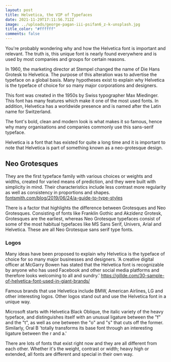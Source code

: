 ```yaml
---
layout: post
title: Helvetica, the VIP of Typefaces
date: 2021-11-29T17:11:56.712Z
image: ../uploads/george-pagan-iii-psifan6_z-k-unsplash.jpg
title_color: "#ffffff"
comments: false
---
```

You're probably wondering why and how the Helvetica font is important and relevant. The truth is, this unique font is nearly found everywhere and is used by most companies and groups for certain reasons.

In 1960, the marketing director at Stempel changed the name of Die Hans Grotesk to Helvetica. The purpose of this alteration was to advertise the typeface on a global basis. Many hypotheses exist to explain why Helvetica is the typeface of choice for so many major corporations and designers.

This font was created in the 1950s by Swiss typographer Max Miedinger. This font has many features which make it one of the most used fonts. In addition, Helvetica has a worldwide presence and is named after the Latin name for Switzerland.

The font's bold, clean and modern look is what makes it so famous, hence why many organisations and companies commonly use this sans-serif typeface.

Helvetica is a font that has existed for quite a long time and it is important to note that Helvetica is part of something known as a neo-grotesque design.

## Neo Grotesques

They are the first typeface family with various choices or weights and widths, created for varied means of prediction, and they were built with simplicity in mind. Their characteristics include less contrast more regularity as well as consistency in proportions and shapes. [fontsmith.com/blog/2019/06/24/a-guide-to-type-styles](fontsmith.com/blog/2019/06/24/a-guide-to-type-styles)

There is a factor that highlights the difference between Grotesques and Neo Grotesques. Consisting of fonts like Franklin Gothic and Akzidenz Grotesk, Grotesques are the earliest, whereas Neo Grotesque typefaces consist of some of the most habitual typefaces like MS Sans Serif, Univers, Arial and Helvetica. These are all Neo Grotesque sans serif type fonts.

### Logos

Many ideas have been proposed to explain why Helvetica is the typeface of choice for so many major businesses and designers. 'A creative digital officer at McGarry Bowen has stated that the Helvetica font is recognizable by anyone who has used Facebook and other social media platforms and therefore looks welcoming to all and sundry.' <https://gillde.com/30-sample-of-helvetica-font-used-in-giant-brands/>

Famous brands that use Helvetica include BMW, American Airlines, LG and other interesting logos. Other logos stand out and use the Helvetica font in a unique way. 

Microsoft starts with Helvetica Black Oblique, the italic variety of the heavy typeface, and distinguishes itself with an unusual ligature between the "f" and the "t", as well as one between the "o" and "s" that cuts off the former. Similarly, Oral B 'totally transforms its base font through an interesting ligature between the r and a.'

There are lots of fonts that exist right now and they are all different from each other. Whether it's the weight, contrast or width; heavy high or extended, all fonts are different and special in their own way.